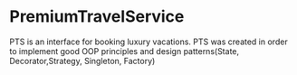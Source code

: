 # PremiumTravelService


PTS is an interface for booking luxury vacations. 
PTS was created in order to implement good OOP principles and design patterns(State, Decorator,Strategy, Singleton, Factory)
